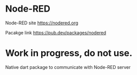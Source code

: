 # Node-RED

Node-RED site
https://nodered.org

Pacakge link
https://pub.dev/packages/nodered

# Work in progress, do not use.

Native dart package to communicate with Node-RED server
